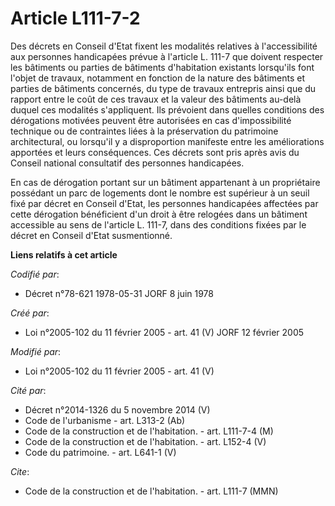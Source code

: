 # Article L111-7-2

Des décrets en Conseil d'Etat fixent les modalités relatives à l'accessibilité aux personnes handicapées prévue à l'article
L. 111-7 que doivent respecter les bâtiments ou parties de bâtiments d'habitation existants lorsqu'ils font l'objet de
travaux, notamment en fonction de la nature des bâtiments et parties de bâtiments concernés, du type de travaux entrepris
ainsi que du rapport entre le coût de ces travaux et la valeur des bâtiments au-delà duquel ces modalités s'appliquent. Ils
prévoient dans quelles conditions des dérogations motivées peuvent être autorisées en cas d'impossibilité technique ou de
contraintes liées à la préservation du patrimoine architectural, ou lorsqu'il y a disproportion manifeste entre les
améliorations apportées et leurs conséquences. Ces décrets sont pris après avis du Conseil national consultatif des personnes
handicapées.

En cas de dérogation portant sur un bâtiment appartenant à un propriétaire possédant un parc de logements dont le nombre est
supérieur à un seuil fixé par décret en Conseil d'Etat, les personnes handicapées affectées par cette dérogation bénéficient
d'un droit à être relogées dans un bâtiment accessible au sens de l'article L. 111-7, dans des conditions fixées par le
décret en Conseil d'Etat susmentionné.

**Liens relatifs à cet article**

_Codifié par_:

  - Décret n°78-621 1978-05-31 JORF 8 juin 1978

_Créé par_:

  - Loi n°2005-102 du 11 février 2005 - art. 41 (V) JORF 12 février 2005

_Modifié par_:

  - Loi n°2005-102 du 11 février 2005 - art. 41 (V)

_Cité par_:

  - Décret n°2014-1326 du 5 novembre 2014 (V)
  - Code de l'urbanisme - art. L313-2 (Ab)
  - Code de la construction et de l'habitation. - art. L111-7-4 (M)
  - Code de la construction et de l'habitation. - art. L152-4 (V)
  - Code du patrimoine. - art. L641-1 (V)

_Cite_:

  - Code de la construction et de l'habitation. - art. L111-7 (MMN)
